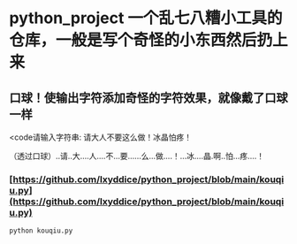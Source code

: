 # python_project 一个乱七八糟小工具的仓库，一般是写个奇怪的小东西然后扔上来

## 口球！使输出字符添加奇怪的字符效果，就像戴了口球一样

<code请输入字符串: 请大人不要这么做！冰晶怕疼！

（透过口球）..请..大....人....不...要......么...做....！...冰....晶.啊..怕...疼....！</code>

### [https://github.com/lxyddice/python_project/blob/main/kouqiu.py](https://github.com/lxyddice/python_project/blob/main/kouqiu.py)

<code>python kouqiu.py</code>
